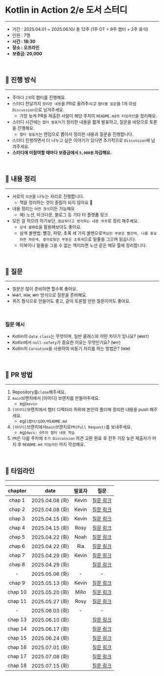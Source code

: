 # Kotlin in Action 2/e 도서 스터디

---

- 기간 : 2025.04.01 ~ 2025.06.10/ 총 12주 (1주 OT + 9주 챕터 + 2주 휴식)
- 인원 : 7명
- **시간 : 18:30**
- **장소 : 오프라인**
- **보증금: 20,000**

<br>

## 🚀 진행 방식

---

- 주마다 `2개`의 챕터를 진행해요.
- 스터디 전날까지 `정리한 내용`을 PR로 올려주시고 `챕터별 질문`을 1개 이상 `Discussion`으로 남겨주세요.
    - 가장 늦게 PR을 제출한 사람이 해당 주차의 `README.md의 타임라인`을 정리해요.
- 스터디 시간에는 `챕터 발표자`가 정리한 내용을 짧게 발표하고, 질문을 바탕으로 토론을 진행해요.
    - `챕터 발표자`는 랜덤으로 뽑아서 정리한 내용과 질문을 진행합니다.
- 스터디 진행하면서 더 나누고 싶은 이야기가 있다면 추가적으로 `Discussion`에 남겨주세요.
- **스터디에 미참여할 때마다 보증금에서 `5,000원` 차감해요.**

<br>

## 📝 내용 정리

---

- 서로의 `의견`을 나누는 자리로 진행합니다.
    - 책을 정리하는 것이 중점이 되지 않아요 🥹
- 내용 정리는 `어떤 형식`이든 가능해요
    - 예) 노션, 마크다운, 블로그 등 기타 타 플랫폼 링크
- 모든 걸 적으려 하기보단, `중요하다고 생각하는 내용 위주`로 정리 해주세요.
    - `삼색 볼펜법`을 활용해보아도 좋아요.
    - 삼색 볼펜법: 빨강, 파랑, 초록 세 가지 볼펜으로`핵심인 부분은 빨간색, 나름 중요하면 파란색, 흥미로웠던 부분은 초록색`으로 밑줄을 그으며 읽습니다.
    - 이북이나 밑줄을 그을 수 없는 책이라면 노션 같은 메모 툴에 정리합니다.

<br>

## 🙋 질문

---

- 질문은 많이 준비하면 할수록 좋아요.
- `WHAT`, `HOW`, `WHY` 방식으로 질문을 준비해요.
- 퀴즈 형식으로 만들어도 좋고, 같이 토론할 만한 질문이어도 좋아요.

<br>

### 질문 예시

- Kotlin의 `data class`는 무엇이며, 일반 클래스와 어떤 차이가 있나요? (`WHAT`)
- Kotlin에서 `null-safety`가 중요한 이유는 무엇인가요? (`WHY`)
- Kotlin의 `Coroutine`을 사용하여 비동기 처리를 하는 방법은? (`HOW`)

<br>

## 📌 PR 방법

---

1. Repository를`clone`해주세요.
2. `main`브랜치에서 [아이디] 브랜치를 만들어주세요.
    - eg)`kevin`
3. `[아이디]`브랜치에서 챕터 디렉터리 하위에 본인의 폴더에 정리한 내용을 push 해주세요.
    - eg)`1챕터/김OO/README.md`
4. `[아이디]`브랜치에서`main`브랜치로`PR(Pull Request)`를 보내주세요.
    - eg)`docs: O주차 챕터 내용 학습`
5. `PR`은 다음 주차에 `추가 Discussion` 의견 교환 완료 후 전주 가장 늦은 제출자가 머지 후 `README.md 타임라인` 까지 작성해요.

<br>

## **🍫 타임라인**

---

| chapter |      date      |  발표자  |                                    질문                                    |
|:-------:|:--------------:|:-----:|:------------------------------------------------------------------------:|
| chap 1  | 2025.04.08 (화) | Kevin | [질문 링크](https://github.com/DevNLearn/kotlin-in-action-2-e/discussions/1) |
| chap 2  | 2025.04.08 (화) | Kevin | [질문 링크](https://github.com/DevNLearn/kotlin-in-action-2-e/discussions/1) |
| chap 3  | 2025.04.15 (화) | Kevin | [질문 링크](https://github.com/DevNLearn/kotlin-in-action-2e/discussions/10) |
| chap 4  | 2025.04.15 (화) | Rosy  | [질문 링크](https://github.com/DevNLearn/kotlin-in-action-2e/discussions/10) |
| chap 5  | 2025.04.22 (화) | Noah  | [질문 링크](https://github.com/DevNLearn/kotlin-in-action-2e/discussions/19) |
| chap 6  | 2025.04.22 (화) |  Ria  | [질문 링크](https://github.com/DevNLearn/kotlin-in-action-2e/discussions/19) |
| chap 7  | 2025.04.29 (화) | Kevin | [질문 링크](https://github.com/DevNLearn/kotlin-in-action-2e/discussions/25) |
| chap 8  | 2025.04.29 (화) |       | [질문 링크](https://github.com/DevNLearn/kotlin-in-action-2e/discussions/25) |
|    -    | 2025.05.06 (화) |   -   |                                    -                                     |
| chap 9  | 2025.05.13 (화) | Kevin | [질문 링크](https://github.com/DevNLearn/kotlin-in-action-2e/discussions/34) |
| chap 10 | 2025.05.20 (화) | Millo | [질문 링크](https://github.com/DevNLearn/kotlin-in-action-2e/discussions/34) |
| chap 11 | 2025.05.27 (화) | Rosy  | [질문 링크](https://github.com/DevNLearn/kotlin-in-action-2e/discussions/43) |
|    -    | 2025.06.03 (화) |   -   |                                    -                                     |
| chap 13 | 2025.06.10 (화) |       |                                [질문 링크]()                                 |
| chap 14 | 2025.06.17 (화) |       |                                [질문 링크]()                                 |
| chap 15 | 2025.06.24 (화) |       |                                [질문 링크]()                                 |
| chap 16 | 2025.07.01 (화) |       |                                [질문 링크]()                                 |
| chap 17 | 2025.07.08 (화) |       |                                [질문 링크]()                                 |
| chap 18 | 2025.07.15 (화) |       |                                [질문 링크]()                                 |

